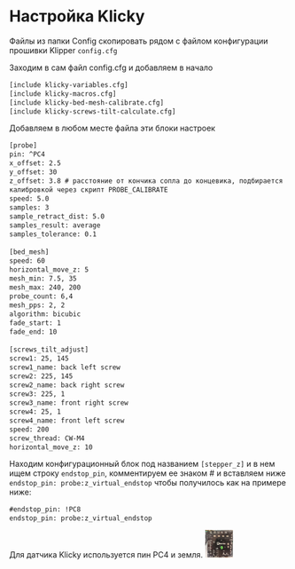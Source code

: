 # Настройка Klicky

Файлы из папки Config скопировать рядом с файлом конфигурации прошивки Klipper `config.cfg`

Заходим в сам файл config.cfg и добавляем в начало 

```
[include klicky-variables.cfg]
[include klicky-macros.cfg]
[include klicky-bed-mesh-calibrate.cfg]
[include klicky-screws-tilt-calculate.cfg]
```

Добавляем в любом месте файла эти блоки настроек

```
[probe]
pin: ^PC4
x_offset: 2.5
y_offset: 30
z_offset: 3.8 # расстояние от кончика сопла до концевика, подбирается калибровкой через скрипт PROBE_CALIBRATE
speed: 5.0
samples: 3
sample_retract_dist: 5.0
samples_result: average
samples_tolerance: 0.1

[bed_mesh]
speed: 60
horizontal_move_z: 5
mesh_min: 7.5, 35
mesh_max: 240, 200
probe_count: 6,4
mesh_pps: 2, 2
algorithm: bicubic
fade_start: 1
fade_end: 10

[screws_tilt_adjust]                     
screw1: 25, 145
screw1_name: back left screw
screw2: 225, 145
screw2_name: back right screw
screw3: 225, 1
screw3_name: front right screw
screw4: 25, 1
screw4_name: front left screw
speed: 200
screw_thread: CW-M4
horizontal_move_z: 10
```

Находим конфигурационный блок под названием `[stepper_z]` и в нем ищем строку `endstop_pin`, комментируем ее знаком # и вставляем ниже `endstop_pin: probe:z_virtual_endstop` чтобы получилось как на примере ниже:
```
#endstop_pin: !PC8
endstop_pin: probe:z_virtual_endstop
```

Для датчика Klicky используется пин PC4 и земля.
<img src="https://github.com/Chiffa-C3/FBG6-Condor/blob/main/Klicky/PIC/plate.PNG" alt="plate" width="50" height="50" />